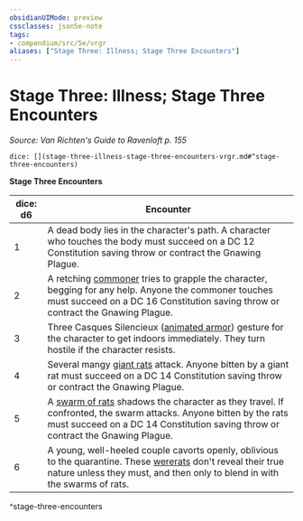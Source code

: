 ```yaml
---
obsidianUIMode: preview
cssclasses: json5e-note
tags:
- compendium/src/5e/vrgr
aliases: ["Stage Three: Illness; Stage Three Encounters"]
---
```

# Stage Three: Illness; Stage Three Encounters
*Source: Van Richten's Guide to Ravenloft p. 155* 

`dice: [](stage-three-illness-stage-three-encounters-vrgr.md#^stage-three-encounters)`

**Stage Three Encounters**

| dice: d6 | Encounter |
|----------|-----------|
| 1 | A dead body lies in the character's path. A character who touches the body must succeed on a DC 12 Constitution saving throw or contract the Gnawing Plague. |
| 2 | A retching [commoner](/2-Mechanics/CLI/bestiary/humanoid/commoner.md) tries to grapple the character, begging for any help. Anyone the commoner touches must succeed on a DC 16 Constitution saving throw or contract the Gnawing Plague. |
| 3 | Three Casques Silencieux ([animated armor](/2-Mechanics/CLI/bestiary/construct/animated-armor.md)) gesture for the character to get indoors immediately. They turn hostile if the character resists. |
| 4 | Several mangy [giant rats](/2-Mechanics/CLI/bestiary/beast/giant-rat.md) attack. Anyone bitten by a giant rat must succeed on a DC 14 Constitution saving throw or contract the Gnawing Plague. |
| 5 | A [swarm of rats](/2-Mechanics/CLI/bestiary/beast/swarm-of-rats.md) shadows the character as they travel. If confronted, the swarm attacks. Anyone bitten by the rats must succeed on a DC 14 Constitution saving throw or contract the Gnawing Plague. |
| 6 | A young, well-heeled couple cavorts openly, oblivious to the quarantine. These [wererats](/2-Mechanics/CLI/bestiary/humanoid/wererat.md) don't reveal their true nature unless they must, and then only to blend in with the swarms of rats. |
^stage-three-encounters